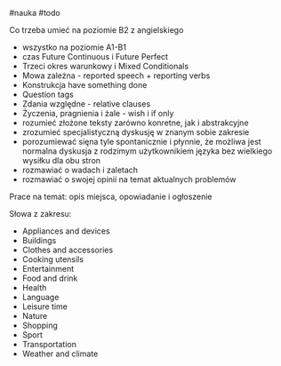 #nauka #todo 

Co trzeba umieć na poziomie B2 z angielskiego

- wszystko na poziomie A1-B1
- czas Future Continuous i Future Perfect
- Trzeci okres warunkowy i Mixed Conditionals
- Mowa zależna - reported speech + reporting verbs
- Konstrukcja have something done
- Question tags
- Zdania względne - relative clauses
- Życzenia, pragnienia i żale - wish i if only
- rozumieć złożone teksty zarówno konretne, jak i abstrakcyjne
- zrozumieć specjalistyczną dyskusję w znanym sobie zakresie
- porozumiewać sięna tyle spontanicznie i płynnie, że możliwa jest normalna dyskusja z rodzimym użytkownikiem języka bez wielkiego wysiłku dla obu stron
- rozmawiać o wadach i zaletach
- rozmawiać o swojej opinii na temat aktualnych problemów

Prace na temat: opis miejsca, opowiadanie i ogłoszenie

Słowa z zakresu:
- Appliances and devices
- Buildings
- Clothes and accessories
- Cooking utensils
- Entertainment
- Food and drink
- Health
- Language
- Leisure time
- Nature
- Shopping
- Sport
- Transportation
- Weather and climate

